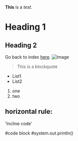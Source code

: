 **This** is a *test*.
# Heading 1
  ## Heading 2
  Go back to index [here](index).
  ![Image](http://url/a.png)
  
  > This is a blockquote
  
  * List1
  * List2

  1. one
  2. two

  horizontal rule: 
  ---
  
  'Incline code'
  
  #code block
  #system.out.println()
